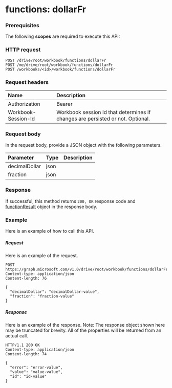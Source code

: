 # functions: dollarFr


### Prerequisites
The following **scopes** are required to execute this API: 
### HTTP request
<!-- { "blockType": "ignored" } -->
```http
POST /drive/root/workbook/functions/dollarFr
POST /me/drive/root/workbook/functions/dollarFr
POST /workbooks/<id>/workbook/functions/dollarFr

```
### Request headers
| Name       | Description|
|:---------------|:----------|
| Authorization  | Bearer <code>|
| Workbook-Session-Id  | Workbook session Id that determines if changes are persisted or not. Optional.|

### Request body
In the request body, provide a JSON object with the following parameters.

| Parameter	   | Type	|Description|
|:---------------|:--------|:----------|
|decimalDollar|json||
|fraction|json||

### Response
If successful, this method returns `200, OK` response code and [functionResult](../resources/functionresult.md) object in the response body.

### Example
Here is an example of how to call this API.
##### Request
Here is an example of the request.
<!-- {
  "blockType": "request",
  "name": "functions_dollarfr"
}-->
```http
POST https://graph.microsoft.com/v1.0/drive/root/workbook/functions/dollarFr
Content-type: application/json
Content-length: 76

{
  "decimalDollar": "decimalDollar-value",
  "fraction": "fraction-value"
}
```

##### Response
Here is an example of the response. Note: The response object shown here may be truncated for brevity. All of the properties will be returned from an actual call.
<!-- {
  "blockType": "response",
  "truncated": true,
  "@odata.type": "microsoft.graph.functionResult"
} -->
```http
HTTP/1.1 200 OK
Content-type: application/json
Content-length: 74

{
  "error": "error-value",
  "value": "value-value",
  "id": "id-value"
}
```

<!-- uuid: 8fcb5dbc-d5aa-4681-8e31-b001d5168d79
2015-10-25 14:57:30 UTC -->
<!-- {
  "type": "#page.annotation",
  "description": "functions: dollarFr",
  "keywords": "",
  "section": "documentation",
  "tocPath": ""
}-->